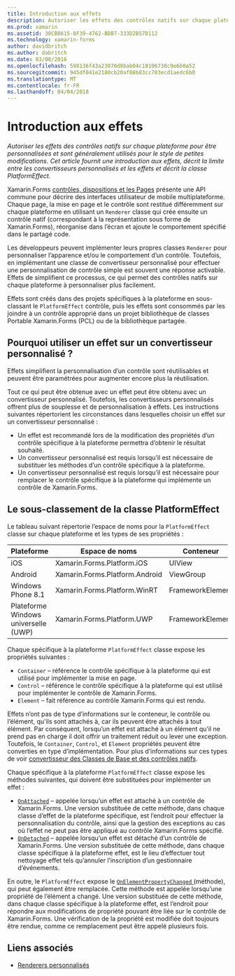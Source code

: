 ```yaml
---
title: Introduction aux effets
description: Autoriser les effets des contrôles natifs sur chaque plateforme pour être personnalisées et sont généralement utilisés pour le style de petites modifications. Cet article fournit une introduction aux effets, décrit la limite entre les convertisseurs personnalisés et les effets et décrit la classe PlatformEffect.
ms.prod: xamarin
ms.assetid: 30CB8615-8F39-4762-BDB7-333D2B57D112
ms.technology: xamarin-forms
author: davidbritch
ms.author: dabritch
ms.date: 03/08/2016
ms.openlocfilehash: 598136f43a23070d8bab04c18106738c9e6b0a52
ms.sourcegitcommit: 945df041e2180cb20af08b83cc703ecd1aedc6b0
ms.translationtype: MT
ms.contentlocale: fr-FR
ms.lasthandoff: 04/04/2018
---
```

# <a name="introduction-to-effects"></a>Introduction aux effets

_Autoriser les effets des contrôles natifs sur chaque plateforme pour être personnalisées et sont généralement utilisés pour le style de petites modifications. Cet article fournit une introduction aux effets, décrit la limite entre les convertisseurs personnalisés et les effets et décrit la classe PlatformEffect._

Xamarin.Forms [contrôles, dispositions et les Pages](~/xamarin-forms/user-interface/controls/index.md) présente une API commune pour décrire des interfaces utilisateur de mobile multiplateforme. Chaque page, la mise en page et le contrôle sont restitué différemment sur chaque plateforme en utilisant un `Renderer` classe qui crée ensuite un contrôle natif (correspondant à la représentation sous forme de Xamarin.Forms), réorganise dans l’écran et ajoute le comportement spécifié dans le partagé code.

Les développeurs peuvent implémenter leurs propres classes `Renderer` pour personnaliser l’apparence et/ou le comportement d’un contrôle. Toutefois, en implémentant une classe de convertisseur personnalisé pour effectuer une personnalisation de contrôle simple est souvent une réponse activable. Effets de simplifient ce processus, ce qui permet des contrôles natifs sur chaque plateforme à personnaliser plus facilement.

Effets sont créés dans des projets spécifiques à la plateforme en sous-classant le `PlatformEffect` contrôle, puis les effets sont consommés par les joindre à un contrôle approprié dans un projet bibliothèque de classes Portable Xamarin.Forms (PCL) ou de la bibliothèque partagée.

## <a name="why-use-an-effect-over-a-custom-renderer"></a>Pourquoi utiliser un effet sur un convertisseur personnalisé ?

Effets simplifient la personnalisation d’un contrôle sont réutilisables et peuvent être paramétrées pour augmenter encore plus la réutilisation.

Tout ce qui peut être obtenue avec un effet peut être obtenu avec un convertisseur personnalisé. Toutefois, les convertisseurs personnalisés offrent plus de souplesse et de personnalisation à effets. Les instructions suivantes répertorient les circonstances dans lesquelles choisir un effet sur un convertisseur personnalisé :

- Un effet est recommandé lors de la modification des propriétés d’un contrôle spécifique à la plateforme permettra d’obtenir le résultat souhaité.
- Un convertisseur personnalisé est requis lorsqu’il est nécessaire de substituer les méthodes d’un contrôle spécifique à la plateforme.
- Un convertisseur personnalisé est requis lorsqu’il est nécessaire pour remplacer le contrôle spécifique à la plateforme qui implémente un contrôle de Xamarin.Forms.

## <a name="subclassing-the-platformeffect-class"></a>Le sous-classement de la classe PlatformEffect

Le tableau suivant répertorie l’espace de noms pour la `PlatformEffect` classe sur chaque plateforme et les types de ses propriétés :

|Plateforme|Espace de noms|Conteneur|Contrôle|
|--- |--- |--- |--- |
|iOS|Xamarin.Forms.Platform.iOS|UIView|UIView|
|Android|Xamarin.Forms.Platform.Android|ViewGroup|Vue|
|Windows Phone 8.1|Xamarin.Forms.Platform.WinRT|FrameworkElement|FrameworkElement|
|Plateforme Windows universelle (UWP)|Xamarin.Forms.Platform.UWP|FrameworkElement|FrameworkElement|

Chaque spécifique à la plateforme `PlatformEffect` classe expose les propriétés suivantes :

- `Container` – référence le contrôle spécifique à la plateforme qui est utilisé pour implémenter la mise en page.
- `Control` – référence le contrôle spécifique à la plateforme qui est utilisé pour implémenter le contrôle de Xamarin.Forms.
- `Element` – fait référence au contrôle Xamarin.Forms qui est rendu.

Effets n’ont pas de type d’informations sur le conteneur, le contrôle ou l’élément, qu'ils sont attachés à, car ils peuvent être attachés à tout élément. Par conséquent, lorsqu’un effet est attaché à un élément qu’il ne prend pas en charge il doit offrir un traitement réduit ou lever une exception. Toutefois, le `Container`, `Control`, et `Element` propriétés peuvent être converties en type d’implémentation. Pour plus d’informations sur ces types de voir [convertisseur des Classes de Base et des contrôles natifs](~/xamarin-forms/app-fundamentals/custom-renderer/renderers.md).

Chaque spécifique à la plateforme `PlatformEffect` classe expose les méthodes suivantes, qui doivent être substituées pour implémenter un effet :

- [`OnAttached`](https://developer.xamarin.com/api/member/Xamarin.Forms.Effect.OnAttached()/) – appelée lorsqu’un effet est attaché à un contrôle de Xamarin.Forms. Une version substituée de cette méthode, dans chaque classe d’effet de la plateforme spécifique, est l’endroit pour effectuer la personnalisation du contrôle, ainsi que la gestion des exceptions au cas où l’effet ne peut pas être appliqué au contrôle Xamarin.Forms spécifié.
- [`OnDetached`](https://developer.xamarin.com/api/member/Xamarin.Forms.Effect.OnDetached()/) – appelée lorsqu’un effet est détaché d’un contrôle de Xamarin.Forms. Une version substituée de cette méthode, dans chaque classe spécifique à la plateforme effet, est le lieu d’effectuer tout nettoyage effet tels qu’annuler l’inscription d’un gestionnaire d’événements.

En outre, le `PlatformEffect` expose le [ `OnElementPropertyChanged` ](https://developer.xamarin.com/api/member/Xamarin.Forms.PlatformEffect%3CTContainer,TControl%3E.OnElementPropertyChanged/p/System.ComponentModel.PropertyChangedEventArgs/) (méthode), qui peut également être remplacée. Cette méthode est appelée lorsqu’une propriété de l’élément a changé. Une version substituée de cette méthode, dans chaque classe spécifique à la plateforme effet, est l’endroit pour répondre aux modifications de propriété pouvant être liée sur le contrôle de Xamarin.Forms. Une vérification de la propriété est modifiée doit toujours être rendue, comme ce remplacement peut être appelé plusieurs fois.


## <a name="related-links"></a>Liens associés

- [Renderers personnalisés](~/xamarin-forms/app-fundamentals/custom-renderer/index.md)
